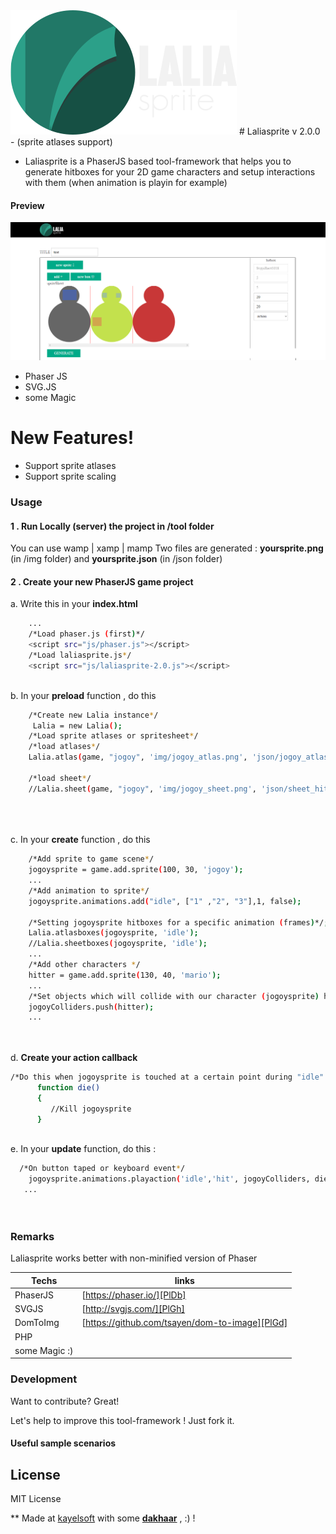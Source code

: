 <img src="img/logo.png" >
# Laliasprite v 2.0.0 
- (sprite atlases support)
 
* Laliasprite is a PhaserJS based tool-framework that helps you to generate hitboxes for your 2D game characters and setup interactions with them (when animation is playin for example)

<h4>Preview</h4>

<img src="img/preview.png" >

  - Phaser JS
  - SVG.JS
  - some Magic

# New Features!

  - Support sprite atlases
  - Support sprite scaling

### Usage

 #### 1 . Run Locally (server) the project in **/tool** folder
  You can use wamp | xamp | mamp
  Two files are generated : **yoursprite.png** (in /img folder) and **yoursprite.json** (in /json folder)
  
 #### 2 . Create your new PhaserJS game project
 a. Write this in your **index.html**
 
```sh
    ...
    /*Load phaser.js (first)*/
    <script src="js/phaser.js"></script>
    /*Load laliasprite.js*/
    <script src="js/laliasprite-2.0.js"></script>
 
```
 b. In your **preload** function , do this
    
    
```sh
    /*Create new Lalia instance*/
     Lalia = new Lalia();
    /*Load sprite atlases or spritesheet*/
    /*load atlases*/
    Lalia.atlas(game, "jogoy", 'img/jogoy_atlas.png', 'json/jogoy_atlas.json',               'json/jogoy_atlas_hitboxes.json' );
   
    /*load sheet*/
    //Lalia.sheet(game, "jogoy", 'img/jogoy_sheet.png', 'json/sheet_hitboxes.json', 180, 240);
    
   
 
```

 c. In your **create** function , do this

```sh
    /*Add sprite to game scene*/
    jogoysprite = game.add.sprite(100, 30, 'jogoy');
    ...
    /*Add animation to sprite*/
    jogoysprite.animations.add("idle", ["1" ,"2", "3"],1, false);
        
    /*Setting jogoysprite hitboxes for a specific animation (frames)*/;
    Lalia.atlasboxes(jogoysprite, 'idle');
    //Lalia.sheetboxes(jogoysprite, 'idle');
    ...
    /*Add other characters */
    hitter = game.add.sprite(130, 40, 'mario');
    ...
    /*Set objects which will collide with our character (jogoysprite) hitboxes */
    jogoyColliders.push(hitter);
    ...
     
  
```



 d. **Create your action callback**

```sh
/*Do this when jogoysprite is touched at a certain point during "idle" animation*/
      function die()
      {
         //Kill jogoysprite
      }
    
```

 e. In your **update** function, do this :

```sh
  /*On button taped or keyboard event*/
    jogoysprite.animations.playaction('idle','hit', jogoyColliders, die);
   ...
  
    
```




### Remarks

Laliasprite works better with non-minified version of Phaser

| Techs | links |
| ------ | ------ |
| PhaserJS | [https://phaser.io/][PlDb] |
| SVGJS | [http://svgjs.com/][PlGh] |
| DomToImg | [https://github.com/tsayen/dom-to-image][PlGd] |
| PHP |  |
| some Magic :) | |


### Development

Want to contribute? Great!

Let's help to improve this tool-framework ! Just fork it.

#### Useful sample scenarios


### 


License
----

MIT License


** Made at [kayelsoft](www.kayelsoft.com) with some [**dakhaar**](https://en.wikipedia.org/wiki/Tamarind) , :) !
